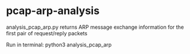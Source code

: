 # pcap-arp-analysis

analysis_pcap_arp.py returns ARP message exchange information for the first pair of request/reply packets 

Run in terminal: python3 analysis_pcap_arp <pcap filename>
